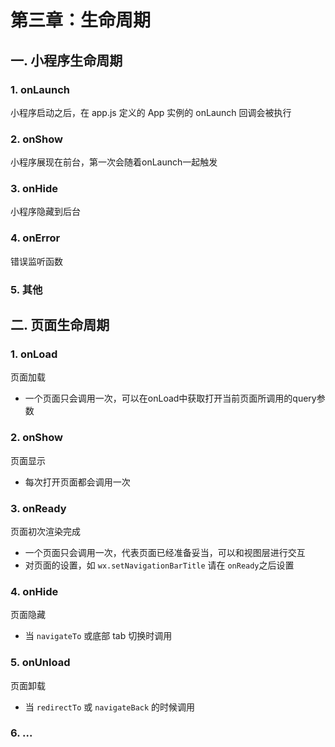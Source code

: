 # 第三章：生命周期

## 一. 小程序生命周期
### 1. onLaunch
小程序启动之后，在 app.js 定义的 App 实例的 onLaunch 回调会被执行

### 2. onShow
小程序展现在前台，第一次会随着onLaunch一起触发

### 3. onHide
小程序隐藏到后台

### 4. onError
错误监听函数

### 5. 其他

## 二. 页面生命周期

### 1. onLoad
页面加载
* 一个页面只会调用一次，可以在onLoad中获取打开当前页面所调用的query参数

### 2. onShow
页面显示
* 每次打开页面都会调用一次

### 3. onReady
页面初次渲染完成
* 一个页面只会调用一次，代表页面已经准备妥当，可以和视图层进行交互
* 对页面的设置，如 `wx.setNavigationBarTitle` 请在 `onReady`之后设置

### 4. onHide
页面隐藏
* 当 `navigateTo` 或底部 tab 切换时调用

### 5. onUnload
页面卸载
* 当 `redirectTo` 或 `navigateBack` 的时候调用

### 6. ...







<comment/>